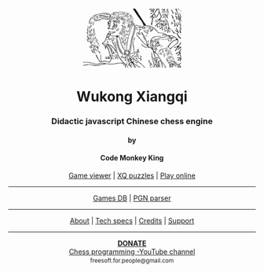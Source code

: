 <p align="center">
  <img src="src/gui/game/images/misc/logo.png">
</p>

<h1 align="center">Wukong Xiangqi</h1>
<h3 align="center">Didactic javascript Chinese chess engine</h3>
<h4 align="center">by</h4>
<h4 align="center">Code Monkey King</h4>
<p align="center">
  <a href="https://maksimkorzh.github.io/wukong-xiangqi/apps/game_viewer/gui/game_viewer.html">Game viewer</a> |
  <a href="https://maksimkorzh.github.io/wukong-xiangqi/apps/puzzle_solver/gui/puzzle_solver.html">XQ puzzles</a> |
  <a href="https://maksimkorzh.github.io/wukong-xiangqi/src/gui/xiangqi.html">Play online</a>
</p>
<hr>
<p align="center">
  <a href="https://github.com/maksimKorzh/wukong-xiangqi/tree/main/xqdb">Games DB</a> |
  <a href="https://github.com/maksimKorzh/wukong-xiangqi/tree/main/xiangqi_pgn_parser">PGN parser</a>
</p>
<hr>
<p align="center">
  <a href="https://github.com/maksimKorzh/wukong-xiangqi/blob/main/docs/ABOUT.MD">About</a> |
  <a href="https://github.com/maksimKorzh/wukong-xiangqi/blob/main/docs/SPECS.MD">Tech specs</a> |
  <a href="https://github.com/maksimKorzh/wukong-xiangqi/blob/main/docs/CREDITS.MD">Credits</a> |
  <a href="https://github.com/maksimKorzh/wukong-xiangqi/issues">Support</a>
</p>
<hr>
<p align="center">
  <a href="https://www.patreon.com/code_monkey_king"><strong>DONATE</strong></a><br>
  <a href="https://www.youtube.com/channel/UCB9-prLkPwgvlKKqDgXhsMQ/playlists">Chess programming -YouTube channel</a><br>
  <small>freesoft.for.people@gmail.com</small>
</p>



 


